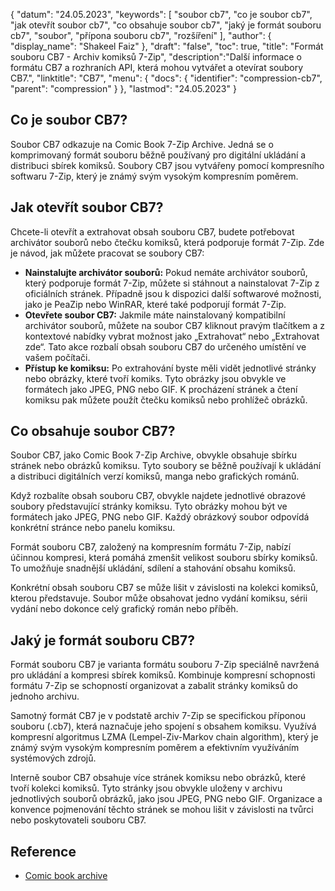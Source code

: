 {
"datum": "24.05.2023",
  "keywords": [
"soubor cb7",
"co je soubor cb7",
"jak otevřít soubor cb7",
"co obsahuje soubor cb7",
"jaký je formát souboru cb7",
"soubor",
"přípona souboru cb7",
"rozšíření"
],
  "author": {
"display_name": "Shakeel Faiz"
},
"draft": "false",
"toc": true,
"title": "Formát souboru CB7 - Archiv komiksů 7-Zip",
  "description":"Další informace o formátu CB7 a rozhraních API, která mohou vytvářet a otevírat soubory CB7.",
  "linktitle": "CB7",
  "menu": {
    "docs": {
      "identifier": "compression-cb7",
      "parent": "compression"
}
},
"lastmod": "24.05.2023"
}

## Co je soubor CB7?

Soubor CB7 odkazuje na Comic Book 7-Zip Archive. Jedná se o komprimovaný formát souboru běžně používaný pro digitální ukládání a distribuci sbírek komiksů. Soubory CB7 jsou vytvářeny pomocí kompresního softwaru 7-Zip, který je známý svým vysokým kompresním poměrem.

## Jak otevřít soubor CB7?

Chcete-li otevřít a extrahovat obsah souboru CB7, budete potřebovat archivátor souborů nebo čtečku komiksů, která podporuje formát 7-Zip. Zde je návod, jak můžete pracovat se soubory CB7:

- **Nainstalujte archivátor souborů:** Pokud nemáte archivátor souborů, který podporuje formát 7-Zip, můžete si stáhnout a nainstalovat 7-Zip z oficiálních stránek. Případně jsou k dispozici další softwarové možnosti, jako je PeaZip nebo WinRAR, které také podporují formát 7-Zip.
- **Otevřete soubor CB7:** Jakmile máte nainstalovaný kompatibilní archivátor souborů, můžete na soubor CB7 kliknout pravým tlačítkem a z kontextové nabídky vybrat možnost jako „Extrahovat“ nebo „Extrahovat zde“. Tato akce rozbalí obsah souboru CB7 do určeného umístění ve vašem počítači.
- **Přístup ke komiksu:** Po extrahování byste měli vidět jednotlivé stránky nebo obrázky, které tvoří komiks. Tyto obrázky jsou obvykle ve formátech jako JPEG, PNG nebo GIF. K procházení stránek a čtení komiksu pak můžete použít čtečku komiksů nebo prohlížeč obrázků.

## Co obsahuje soubor CB7?

Soubor CB7, jako Comic Book 7-Zip Archive, obvykle obsahuje sbírku stránek nebo obrázků komiksu. Tyto soubory se běžně používají k ukládání a distribuci digitálních verzí komiksů, manga nebo grafických románů.

Když rozbalíte obsah souboru CB7, obvykle najdete jednotlivé obrazové soubory představující stránky komiksu. Tyto obrázky mohou být ve formátech jako JPEG, PNG nebo GIF. Každý obrázkový soubor odpovídá konkrétní stránce nebo panelu komiksu.

Formát souboru CB7, založený na kompresním formátu 7-Zip, nabízí účinnou kompresi, která pomáhá zmenšit velikost souboru sbírky komiksů. To umožňuje snadnější ukládání, sdílení a stahování obsahu komiksů.

Konkrétní obsah souboru CB7 se může lišit v závislosti na kolekci komiksů, kterou představuje. Soubor může obsahovat jedno vydání komiksu, sérii vydání nebo dokonce celý grafický román nebo příběh.

## Jaký je formát souboru CB7?

Formát souboru CB7 je varianta formátu souboru 7-Zip speciálně navržená pro ukládání a kompresi sbírek komiksů. Kombinuje kompresní schopnosti formátu 7-Zip se schopností organizovat a zabalit stránky komiksů do jednoho archivu.

Samotný formát CB7 je v podstatě archiv 7-Zip se specifickou příponou souboru (.cb7), která naznačuje jeho spojení s obsahem komiksu. Využívá kompresní algoritmus LZMA (Lempel-Ziv-Markov chain algorithm), který je známý svým vysokým kompresním poměrem a efektivním využíváním systémových zdrojů.

Interně soubor CB7 obsahuje více stránek komiksu nebo obrázků, které tvoří kolekci komiksů. Tyto stránky jsou obvykle uloženy v archivu jednotlivých souborů obrázků, jako jsou JPEG, PNG nebo GIF. Organizace a konvence pojmenování těchto stránek se mohou lišit v závislosti na tvůrci nebo poskytovateli souboru CB7.

## Reference
* [Comic book archive](https://en.wikipedia.org/wiki/Comic_book_archive)
